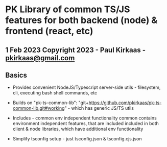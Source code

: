 # PK Library of common TS/JS features for both backend (node) & frontend (react, etc)

## 1 Feb 2023 Copyright 2023 - Paul Kirkaas - pkirkaas@gmail.com

## Basics

- Provides convenient NodeJS/Typescript server-side utils - filesystem, cli, executing bash shell commands, etc

- Builds on "pk-ts-common-lib": "git+https://github.com/pkirkaas/pk-ts-common-lib.git#working" - which has generic JS/TS utils

- Includes - common env independent functionality
common contains environment independent features, that are included included in both client & node libraries, which have additional env functionality

- Simplify tsconfig setup - just tsconfig.json & tsconfig.cjs.json

## 